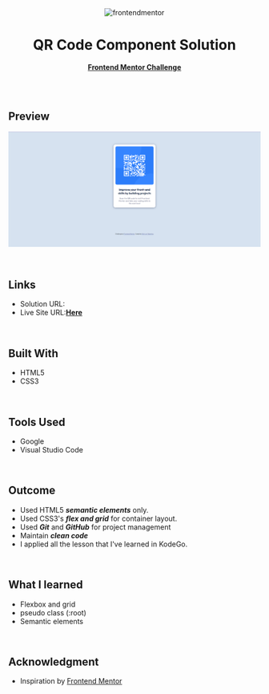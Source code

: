 <div align="center">

  <img src="https://www.frontendmentor.io/static/images/logo-mobile.svg" alt="frontendmentor" width="100">

  <h1 align="center">QR Code Component Solution</h1>
  <p align="center">
    <a href="https://www.frontendmentor.io/challenges/qr-code-component-iux_sIO_H" target="_blank"><strong>Frontend Mentor Challenge</strong></a>
</div>

<br />
<br />

## **Preview**

![Alt text](design/qrcodescreenshot.png)

<br>

## **Links**

- Solution URL: 
- Live Site URL:<a href="https://ruthjoy76.github.io/qr-code-challenge" target="_blank"><strong>Here</strong></a>
<br>

## **Built With**

- HTML5  
- CSS3 
<br>

## **Tools Used**

- Google     
- Visual Studio Code
<br>

## **Outcome**

* Used HTML5 <em>**semantic elements**</em> only. 
* Used CSS3's <em>**flex and grid**</em> for container layout.
* Used <em>**Git** </em> and <em> **GitHub**</em>  for project management
* Maintain <em>**clean code**</em>
* I applied all the lesson that I've learned in KodeGo.


<br>

## **What I learned**
* Flexbox and grid
* pseudo class (:root)
* Semantic elements
  
<br>


## **Acknowledgment**

* Inspiration by [Frontend Mentor](https://www.frontendmentor.io)

<br>


